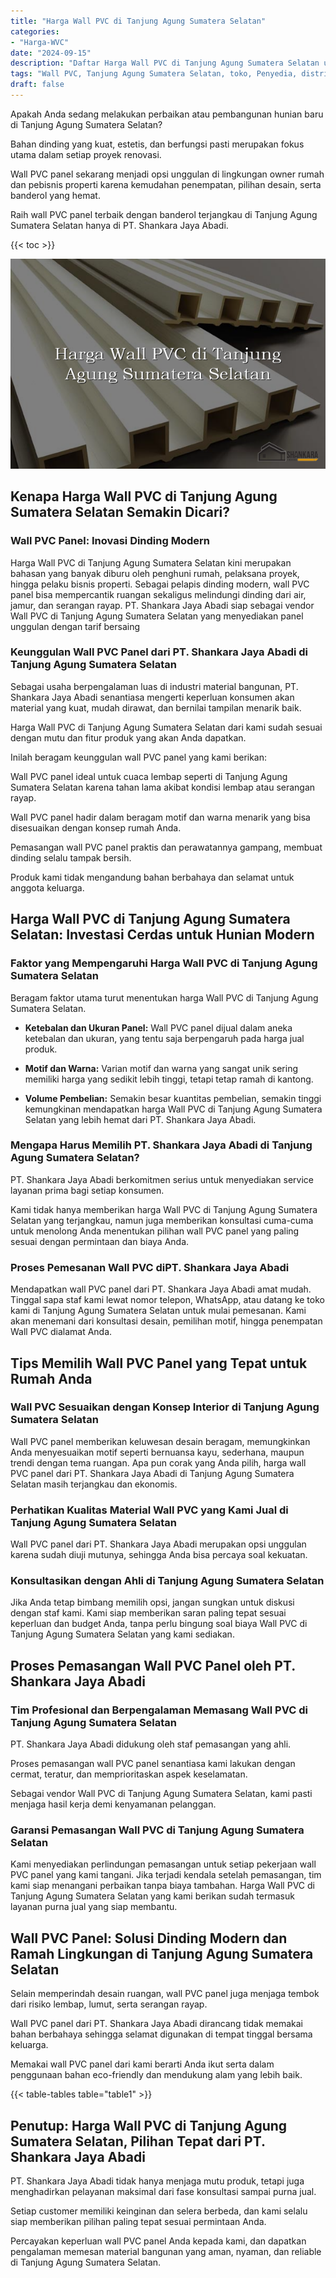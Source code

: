 ```yaml
---
title: "Harga Wall PVC di Tanjung Agung Sumatera Selatan"
categories: 
- "Harga-WVC"
date: "2024-09-15"
description: "Daftar Harga Wall PVC di Tanjung Agung Sumatera Selatan untuk hunian, kantor, dan gerai. Produk berkualitas, beragam motif, variasi warna menarik, dengan layanan instalasi dikerjakan oleh teknisi berpengalaman dan garansi resmi!|Servis penjualan Wall PVC di Tanjung Agung Sumatera Selatan bagi keperluan rumah, office, maupun toko, beserta material terbaik dan pemasangan oleh teknisi ahli dan kepastian resmi.|Pilihan Wall PVC di Tanjung Agung Sumatera Selatan yang andal bagi hunian, kantor, dan toko, dengan produk terbaik dan instalasi ditangani oleh teknisi profesional serta garansi resmi.|Distribusi Wall PVC di Tanjung Agung Sumatera Selatan bagi tempat tinggal, kantor, serta toko, dengan panel unggulan dan instalasi oleh tenaga ahli berpengalaman, lengkap dengan kepastian resmi.}"
tags: "Wall PVC, Tanjung Agung Sumatera Selatan, toko, Penyedia, distributor"
draft: false
---
```


Apakah Anda sedang melakukan perbaikan atau pembangunan hunian baru di Tanjung Agung Sumatera Selatan?

Bahan dinding yang kuat, estetis, dan berfungsi pasti merupakan fokus utama dalam setiap proyek renovasi.

Wall PVC panel sekarang menjadi opsi unggulan di lingkungan owner rumah dan pebisnis properti karena kemudahan penempatan, pilihan desain, serta banderol yang hemat.

Raih wall PVC panel terbaik dengan banderol terjangkau di Tanjung Agung Sumatera Selatan hanya di PT. Shankara Jaya Abadi.

{{< toc >}}

![Harga Wall PVC di Tanjung Agung Sumatera Selatan](/images/Harga-WVC/Harga-Wall-PVC-di-Tanjung-Agung-Sumatera-Selatan.png)


## Kenapa Harga Wall PVC di Tanjung Agung Sumatera Selatan Semakin Dicari?

### Wall PVC Panel: Inovasi Dinding Modern

Harga Wall PVC di Tanjung Agung Sumatera Selatan kini merupakan bahasan yang banyak diburu oleh penghuni rumah, pelaksana proyek, hingga pelaku bisnis properti. Sebagai pelapis dinding modern, wall PVC panel bisa mempercantik ruangan sekaligus melindungi dinding dari air, jamur, dan serangan rayap. PT. Shankara Jaya Abadi siap sebagai vendor Wall PVC di Tanjung Agung Sumatera Selatan yang menyediakan panel unggulan dengan tarif bersaing

### Keunggulan Wall PVC Panel dari PT. Shankara Jaya Abadi di Tanjung Agung Sumatera Selatan

Sebagai usaha berpengalaman luas di industri material bangunan, PT. Shankara Jaya Abadi senantiasa mengerti keperluan konsumen akan material yang kuat, mudah dirawat, dan bernilai tampilan menarik baik.

Harga Wall PVC di Tanjung Agung Sumatera Selatan dari kami sudah sesuai dengan mutu dan fitur produk yang akan Anda dapatkan.

Inilah beragam keunggulan wall PVC panel yang kami berikan:

Wall PVC panel ideal untuk cuaca lembap seperti di Tanjung Agung Sumatera Selatan karena tahan lama akibat kondisi lembap atau serangan rayap.

Wall PVC panel hadir dalam beragam motif dan warna menarik yang bisa disesuaikan dengan konsep rumah Anda.

Pemasangan wall PVC panel praktis dan perawatannya gampang, membuat dinding selalu tampak bersih.

Produk kami tidak mengandung bahan berbahaya dan selamat untuk anggota keluarga.

## Harga Wall PVC di Tanjung Agung Sumatera Selatan: Investasi Cerdas untuk Hunian Modern

### Faktor yang Mempengaruhi Harga Wall PVC di Tanjung Agung Sumatera Selatan

Beragam faktor utama turut menentukan harga Wall PVC di Tanjung Agung Sumatera Selatan.

- **Ketebalan dan Ukuran Panel:** Wall PVC panel dijual dalam aneka ketebalan dan ukuran, yang tentu saja berpengaruh pada harga jual produk.

- **Motif dan Warna:** Varian motif dan warna yang sangat unik sering memiliki harga yang sedikit lebih tinggi, tetapi tetap ramah di kantong.

- **Volume Pembelian:** Semakin besar kuantitas pembelian, semakin tinggi kemungkinan mendapatkan harga Wall PVC di Tanjung Agung Sumatera Selatan yang lebih hemat dari PT. Shankara Jaya Abadi.

### Mengapa Harus Memilih PT. Shankara Jaya Abadi di Tanjung Agung Sumatera Selatan?

PT. Shankara Jaya Abadi berkomitmen serius untuk menyediakan service layanan prima bagi setiap konsumen.

Kami tidak hanya memberikan harga Wall PVC di Tanjung Agung Sumatera Selatan yang terjangkau, namun juga memberikan konsultasi cuma-cuma untuk menolong Anda menentukan pilihan wall PVC panel yang paling sesuai dengan permintaan dan biaya Anda.

### Proses Pemesanan Wall PVC diPT. Shankara Jaya Abadi

Mendapatkan wall PVC panel dari PT. Shankara Jaya Abadi amat mudah. Tinggal sapa staf kami lewat nomor telepon, WhatsApp, atau datang ke toko kami di Tanjung Agung Sumatera Selatan untuk mulai pemesanan. Kami akan menemani dari konsultasi desain, pemilihan motif, hingga penempatan Wall PVC dialamat Anda.

## Tips Memilih Wall PVC Panel yang Tepat untuk Rumah Anda

### Wall PVC Sesuaikan dengan Konsep Interior di Tanjung Agung Sumatera Selatan

Wall PVC panel memberikan keluwesan desain beragam, memungkinkan Anda menyesuaikan motif seperti bernuansa kayu, sederhana, maupun trendi dengan tema ruangan. Apa pun corak yang Anda pilih, harga wall PVC panel dari PT. Shankara Jaya Abadi di Tanjung Agung Sumatera Selatan masih terjangkau dan ekonomis.

### Perhatikan Kualitas Material Wall PVC yang Kami Jual di Tanjung Agung Sumatera Selatan

Wall PVC panel dari PT. Shankara Jaya Abadi merupakan opsi unggulan karena sudah diuji mutunya, sehingga Anda bisa percaya soal kekuatan.

### Konsultasikan dengan Ahli di Tanjung Agung Sumatera Selatan

Jika Anda tetap bimbang memilih opsi, jangan sungkan untuk diskusi dengan staf kami. Kami siap memberikan saran paling tepat sesuai keperluan dan budget Anda, tanpa perlu bingung soal biaya Wall PVC di Tanjung Agung Sumatera Selatan yang kami sediakan.

## Proses Pemasangan Wall PVC Panel oleh PT. Shankara Jaya Abadi

### Tim Profesional dan Berpengalaman Memasang Wall PVC di Tanjung Agung Sumatera Selatan

PT. Shankara Jaya Abadi didukung oleh staf pemasangan yang ahli.

Proses pemasangan wall PVC panel senantiasa kami lakukan dengan cermat, teratur, dan memprioritaskan aspek keselamatan.

Sebagai vendor Wall PVC di Tanjung Agung Sumatera Selatan, kami pasti menjaga hasil kerja demi kenyamanan pelanggan.

### Garansi Pemasangan Wall PVC di Tanjung Agung Sumatera Selatan

Kami menyediakan perlindungan pemasangan untuk setiap pekerjaan wall PVC panel yang kami tangani. Jika terjadi kendala setelah pemasangan, tim kami siap menangani perbaikan tanpa biaya tambahan. Harga Wall PVC di Tanjung Agung Sumatera Selatan yang kami berikan sudah termasuk layanan purna jual yang siap membantu.

## Wall PVC Panel: Solusi Dinding Modern dan Ramah Lingkungan di Tanjung Agung Sumatera Selatan

Selain memperindah desain ruangan, wall PVC panel juga menjaga tembok dari risiko lembap, lumut, serta serangan rayap.

Wall PVC panel dari PT. Shankara Jaya Abadi dirancang tidak memakai bahan berbahaya sehingga selamat digunakan di tempat tinggal bersama keluarga.

Memakai wall PVC panel dari kami berarti Anda ikut serta dalam penggunaan bahan eco-friendly dan mendukung alam yang lebih baik.

{{< table-tables table="table1" >}}

## Penutup: Harga Wall PVC di Tanjung Agung Sumatera Selatan, Pilihan Tepat dari PT. Shankara Jaya Abadi

PT. Shankara Jaya Abadi tidak hanya menjaga mutu produk, tetapi juga menghadirkan pelayanan maksimal dari fase konsultasi sampai purna jual.

Setiap customer memiliki keinginan dan selera berbeda, dan kami selalu siap memberikan pilihan paling tepat sesuai permintaan Anda.

Percayakan keperluan wall PVC panel Anda kepada kami, dan dapatkan pengalaman memesan material bangunan yang aman, nyaman, dan reliable di Tanjung Agung Sumatera Selatan.